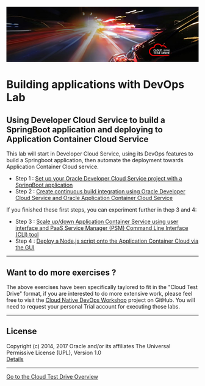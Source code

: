 ![](../common/images/customer.logo.png)
# Building applications with DevOps Lab #

## Using Developer Cloud Service to build a SpringBoot application and deploying to Application Container Cloud Service ##

This lab will start in Developer Cloud Service, using its DevOps features to build a Springboot application, then automate the deployment towards Application Container Cloud service.

+ Step 1 : [Set up your Oracle Developer Cloud Service project with a SpringBoot application](springboot-sample/create.devcs.project.md)
+ Step 2 : [Create continuous build integration using Oracle Developer Cloud Service and Oracle Application Container Cloud Service](springboot-sample/devcs.accs.ci.md)

If you finished these first steps, you can experiment further in thep 3 and 4:
+ Step 3 : [Scale up/down Application Container Service using user interface and PaaS Service Manager (PSM) Command Line Interface (CLI) tool](accs-psm/README.md)
+ Step 4 : [Deploy a Node.js script onto the Application Container Cloud via the GUI](node_jet/node_deploy.md)

---
## Want to do more exercises ? ##

The above exercises have been specifically taylored to fit in the "Cloud Test Drive" format, if you are interested to do more extensive work, please feel free to visit the [Cloud Native DevOps Workshop](https://github.com/oracle/cloud-native-devops-workshop) project on GitHub.  You will need to request your personal Trial account for executing those labs.

---

## License ##
Copyright (c) 2014, 2017 Oracle and/or its affiliates
The Universal Permissive License (UPL), Version 1.0   
[Details](../common/license.md)

---
[Go to the Cloud Test Drive Overview](../README.md)
